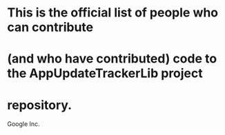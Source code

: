 # This is the official list of people who can contribute
# (and who have contributed) code to the AppUpdateTrackerLib project
# repository.

Google Inc.
